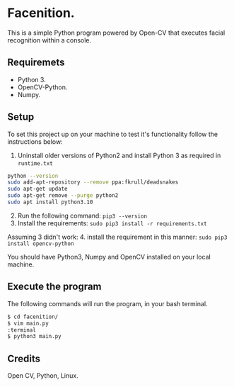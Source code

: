 # Facenition.

This is a simple Python program powered by Open-CV that executes facial recognition within a console.

## Requiremets

- Python 3.
- OpenCV-Python.
- Numpy.

## Setup

To set this project up on your machine to test it's functionality follow the instructions below:

1. Uninstall older versions of Python2 and install Python 3 as required in `runtime.txt`

```bash
python --version
sudo add-apt-repository --remove ppa:fkrull/deadsnakes
sudo apt-get update
sudo apt-get remove --purge python2
sudo apt install python3.10

```

2. Run the following command: `pip3 --version`
3. Install the requirements: `sudo pip3 install -r requirements.txt`

Assuming 3 didn't work: 4. install the requirement in this manner: `sudo pip3 install opencv-python`

You should have Python3, Numpy and OpenCV installed on your local machine.

## Execute the program

The following commands will run the program, in your bash terminal.

```bash
$ cd facenition/
$ vim main.py
:terminal
$ python3 main.py
```

## Credits

Open CV, Python, Linux.
